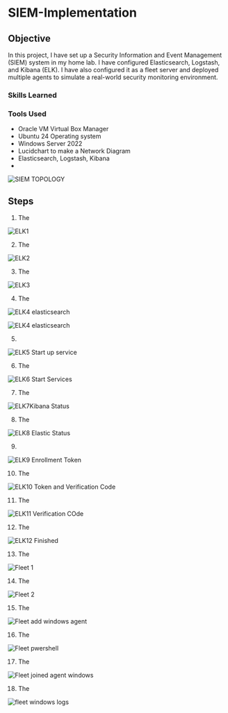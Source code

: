 # SIEM-Implementation 


## Objective

In this project, I have set up a Security Information and Event Management (SIEM) system in my home lab. I have configured Elasticsearch, Logstash, and Kibana (ELK). I have also configured it as a fleet server and deployed multiple agents to simulate a real-world security monitoring environment.


### Skills Learned



### Tools Used

- Oracle VM Virtual Box Manager
- Ubuntu 24 Operating system
- Windows Server 2022
- Lucidchart to make a Network Diagram
- Elasticsearch, Logstash, Kibana
- 


  ![SIEM TOPOLOGY](https://github.com/user-attachments/assets/580d8e1b-2c06-448a-9b61-f96d6db6cc2e)


## Steps


1. The

![ELK1](https://github.com/user-attachments/assets/d70f997b-da17-4cb6-864a-ac32af26a165)

2. The

![ELK2](https://github.com/user-attachments/assets/5e8d5cfe-e2d5-49c5-8d7b-24c8d1b07a71)

3. The

![ELK3](https://github.com/user-attachments/assets/793c21fe-b7f7-4fc5-8abe-58a191722069)

4. The
 
![ELK4 elasticsearch](https://github.com/user-attachments/assets/7adb014d-177d-4b50-afa9-800dd418668e)

![ELK4 elasticsearch](https://github.com/user-attachments/assets/4f5326b7-6d6b-4ed0-924f-d93411cea191)

5.

![ELK5 Start up service](https://github.com/user-attachments/assets/ee29d478-89d9-469e-894c-a4e586bddd2a)

6. The

![ELK6 Start Services](https://github.com/user-attachments/assets/5aa60147-94b0-4df3-89e5-ccfc422b10d1)

7. The

![ELK7Kibana Status](https://github.com/user-attachments/assets/558c738c-2ec4-4ad8-a153-7d82a6750a9e)

8. The

![ELK8 Elastic Status](https://github.com/user-attachments/assets/d820c69b-b3d5-4bc9-b889-cb4255003637)

9.

![ELK9 Enrollment Token](https://github.com/user-attachments/assets/ce92778b-4e3c-40de-9cef-caca9f7c3cdf)

10. The

![ELK10 Token and Verification Code](https://github.com/user-attachments/assets/fae05c30-d702-4568-bd40-e193483bd2df)

11. The

![ELK11 Verification COde](https://github.com/user-attachments/assets/874dc5ce-0035-40cb-8fe8-b2dde9ea6050)

12. The

![ELK12 Finished](https://github.com/user-attachments/assets/7769c149-ea82-4984-83ab-be92a6608807)

13. The

![Fleet 1](https://github.com/user-attachments/assets/df118712-651f-4ef9-9216-336b56309669)

14. The

![Fleet 2](https://github.com/user-attachments/assets/eb60fdd1-1b61-4b7c-b813-1de6385cbe2f)

15. The

![Fleet add windows agent](https://github.com/user-attachments/assets/c081c10d-8307-4bc6-a8d4-7efe72b743d2)

16. The

![Fleet pwershell](https://github.com/user-attachments/assets/bee9897f-edf7-44cf-979c-b81bb253893a)

17. The

![Fleet joined agent windows](https://github.com/user-attachments/assets/bee15812-e194-42bc-9ebf-dcae6dec9b72)

18. The

![fleet windows logs](https://github.com/user-attachments/assets/8114ed13-66e7-4dbe-b1ae-018f6c6ed64a)

















